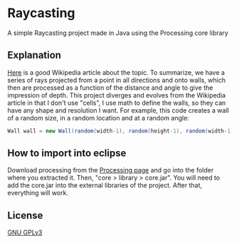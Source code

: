 # Raycasting
A simple Raycasting project made in Java using the Processing core library

## Explanation
[Here](https://en.wikipedia.org/wiki/Ray_casting) is a good Wikipedia article about the topic. To summarize, we have a series of rays projected from a point in all directions and onto walls, which then are processed as a function of the distance and angle to give the impression of depth.
This project diverges and evolves from the Wikipedia article in that I don't use "cells", I use math to define the walls, so they can have any shape and resolution I want. 
For example, this code creates a wall of a random size, in a random location and at a random angle:
```Java
Wall wall = new Wall(random(width-1), random(height-1), random(width-1), random(height-1));
```

## How to import into eclipse
Download processing from the [Processing page](https://processing.org/download/) and go into the folder where you extracted it. Then, "core > library > core.jar". You will need to add the core.jar into the external libraries of the project. After that, everything will work.

## License
[GNU GPLv3](https://choosealicense.com/licenses/gpl-3.0/)
